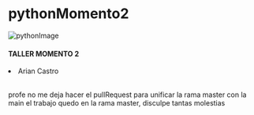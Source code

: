 # pythonMomento2

![pythonImage](https://user-images.githubusercontent.com/99811136/197270723-0f1bc66f-1449-4822-a01b-a02f373be23c.jpg)

<h4> TALLER MOMENTO 2 </h4>
<li> Arian Castro </li>
<br>
<p>profe no me deja hacer el pullRequest para unificar la rama master con la main el trabajo quedo en la rama master, disculpe tantas molestias</p>

